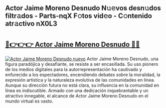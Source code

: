 ## Actor Jaime Moreno Desnudo N𝚞𝚎vos desn𝚞dos filtr𝚊dos - Parts-nqX F𝚘tos vid𝚎o - C𝚘ntenido atr𝚊ctivo nX0L3

# <h2><a href="http://mb53yp.tromn.icu/?c=Actor+Jaime+Moreno+Desnudo">🔗👉👉👉 Actor Jaime Moreno Desnudo 🔗🔗</a></h2>

[![Actor Jaime Moreno Desnudo nuevo](https://i.imgur.com/pEAQMta.gif)](http://mb53yp.tromn.icu/?c=Actor+Jaime+Moreno+Desnudo)
Actor Jaime Moreno Desnudo, una figura paradójica y desafiante, se resiste a ser encasillada. Su uso pionero de los medios digitales para la autorrepresentación ha cautivado y enfurecido a los espectadores, encendiendo debates sobre la moralidad, la expresión artística y la naturaleza evolutiva de las comunidades en línea. Aunque su dirección futura no está clara, su influencia en la comunidad en línea es indiscutible. Armado con una dedicación inquebrantable y un atractivo innegable, el alcance de Actor Jaime Moreno Desnudo en el mundo virtual es vasto.
